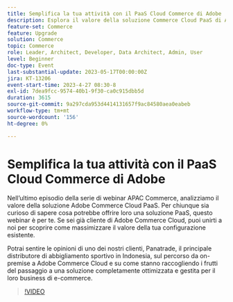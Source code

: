 ```yaml
---
title: Semplifica la tua attività con il PaaS Cloud Commerce di Adobe
description: Esplora il valore della soluzione Commerce Cloud PaaS di Adobe. Per chiunque sia al momento self-hosting e curioso di sapere cosa potrebbe offrire loro una soluzione PaaS, questo webinar è per voi.
feature-set: Commerce
feature: Upgrade
solution: Commerce
topic: Commerce
role: Leader, Architect, Developer, Data Architect, Admin, User
level: Beginner
doc-type: Event
last-substantial-update: 2023-05-17T00:00:00Z
jira: KT-13206
event-start-time: 2023-4-27 08:30-8
exl-id: 7dea9fcc-9574-40b1-9f30-ca0c915dbb5d
duration: 3615
source-git-commit: 9a297cda953d4414131657f9ac84580aea0eabeb
workflow-type: tm+mt
source-wordcount: '156'
ht-degree: 0%

---
```


# Semplifica la tua attività con il PaaS Cloud Commerce di Adobe

Nell’ultimo episodio della serie di webinar APAC Commerce, analizziamo il valore della soluzione Adobe Commerce Cloud PaaS. Per chiunque sia curioso di sapere cosa potrebbe offrire loro una soluzione PaaS, questo webinar è per te. Se sei già cliente di Adobe Commerce Cloud, puoi unirti a noi per scoprire come massimizzare il valore della tua configurazione esistente.

Potrai sentire le opinioni di uno dei nostri clienti, Panatrade, il principale distributore di abbigliamento sportivo in Indonesia, sul percorso da on-premise a Adobe Commerce Cloud e su come stanno raccogliendo i frutti del passaggio a una soluzione completamente ottimizzata e gestita per il loro business di e-commerce.

>[!VIDEO](https://video.tv.adobe.com/v/3419132/?learn=on)
